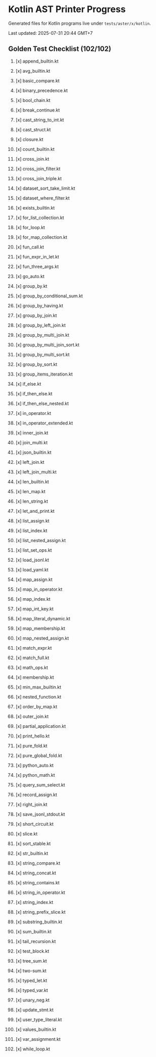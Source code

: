 # Kotlin AST Printer Progress

Generated files for Kotlin programs live under `tests/aster/x/kotlin`.

Last updated: 2025-07-31 20:44 GMT+7

## Golden Test Checklist (102/102)
1. [x] append_builtin.kt
2. [x] avg_builtin.kt
3. [x] basic_compare.kt
4. [x] binary_precedence.kt
5. [x] bool_chain.kt
6. [x] break_continue.kt
7. [x] cast_string_to_int.kt
8. [x] cast_struct.kt
9. [x] closure.kt
10. [x] count_builtin.kt
11. [x] cross_join.kt
12. [x] cross_join_filter.kt
13. [x] cross_join_triple.kt
14. [x] dataset_sort_take_limit.kt
15. [x] dataset_where_filter.kt
16. [x] exists_builtin.kt
17. [x] for_list_collection.kt
18. [x] for_loop.kt
19. [x] for_map_collection.kt
20. [x] fun_call.kt
21. [x] fun_expr_in_let.kt
22. [x] fun_three_args.kt
23. [x] go_auto.kt
24. [x] group_by.kt
25. [x] group_by_conditional_sum.kt
26. [x] group_by_having.kt
27. [x] group_by_join.kt
28. [x] group_by_left_join.kt
29. [x] group_by_multi_join.kt
30. [x] group_by_multi_join_sort.kt
31. [x] group_by_multi_sort.kt
32. [x] group_by_sort.kt
33. [x] group_items_iteration.kt
34. [x] if_else.kt
35. [x] if_then_else.kt
36. [x] if_then_else_nested.kt
37. [x] in_operator.kt
38. [x] in_operator_extended.kt
39. [x] inner_join.kt
40. [x] join_multi.kt
41. [x] json_builtin.kt
42. [x] left_join.kt
43. [x] left_join_multi.kt
44. [x] len_builtin.kt
45. [x] len_map.kt
46. [x] len_string.kt
47. [x] let_and_print.kt
48. [x] list_assign.kt
49. [x] list_index.kt
50. [x] list_nested_assign.kt
51. [x] list_set_ops.kt
52. [x] load_jsonl.kt
53. [x] load_yaml.kt
54. [x] map_assign.kt
55. [x] map_in_operator.kt
56. [x] map_index.kt
57. [x] map_int_key.kt
58. [x] map_literal_dynamic.kt
59. [x] map_membership.kt
60. [x] map_nested_assign.kt
61. [x] match_expr.kt
62. [x] match_full.kt
63. [x] math_ops.kt
64. [x] membership.kt
65. [x] min_max_builtin.kt
66. [x] nested_function.kt
67. [x] order_by_map.kt
68. [x] outer_join.kt
69. [x] partial_application.kt
70. [x] print_hello.kt
71. [x] pure_fold.kt
72. [x] pure_global_fold.kt
73. [x] python_auto.kt
74. [x] python_math.kt
75. [x] query_sum_select.kt

76. [x] record_assign.kt
77. [x] right_join.kt
78. [x] save_jsonl_stdout.kt
79. [x] short_circuit.kt
80. [x] slice.kt
81. [x] sort_stable.kt
82. [x] str_builtin.kt
83. [x] string_compare.kt
84. [x] string_concat.kt
85. [x] string_contains.kt
86. [x] string_in_operator.kt
87. [x] string_index.kt
88. [x] string_prefix_slice.kt
89. [x] substring_builtin.kt
90. [x] sum_builtin.kt
91. [x] tail_recursion.kt
92. [x] test_block.kt
93. [x] tree_sum.kt
94. [x] two-sum.kt
95. [x] typed_let.kt
96. [x] typed_var.kt
97. [x] unary_neg.kt
98. [x] update_stmt.kt
99. [x] user_type_literal.kt
100. [x] values_builtin.kt
101. [x] var_assignment.kt
102. [x] while_loop.kt
